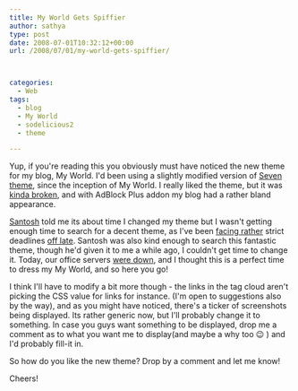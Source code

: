 ```yaml
---
title: My World Gets Spiffier
author: sathya
type: post
date: 2008-07-01T10:32:12+00:00
url: /2008/07/01/my-world-gets-spiffier/



categories:
  - Web
tags:
  - blog
  - My World
  - sodelicious2
  - theme

---
```

Yup, if you're reading this you obviously must have noticed the new theme for my blog, My World. I'd been using a slightly modified version of [Seven theme][1], since the inception of My World. I really liked the theme, but it was [kinda broken][2], and with AdBlock Plus addon my blog had a rather bland appearance.

[Santosh][3] told me its about time I changed my theme but I wasn't getting enough time to search for a decent theme, as I've been [facing rather][4] strict deadlines [off late][5]. Santosh was also kind enough to search this fantastic theme, though he'd given it to me a while ago, I couldn't get time to change it. Today, our office servers [were down][6], and I thought this is a perfect time to dress my My World, and so here you go!

I think I'll have to modify a bit more though - the links in the tag cloud aren't picking the CSS value for links for instance. (I'm open to suggestions also by the way), and as you might have noticed, there's a ticker of screenshots being displayed. Its rather generic now, but I'll probably change it to something. In case you guys want something to be displayed, drop me a comment as to what you want me to display(and maybe a why too 😉 ) and I'd probably fill-it in.

So how do you like the new theme? Drop by a comment and let me know!

Cheers!

 [1]: https://www.wpthemesfree.com/view.php?theme_id=1908
 [2]: https://i31.tinypic.com/2hx0fb9.jpg
 [3]: https://santoshgs.com/
 [4]: https://twitter.com/SathyaBhat/statuses/846979118
 [5]: https://twitter.com/SathyaBhat/statuses/847545611
 [6]: https://twitter.com/SathyaBhat/statuses/847411568
